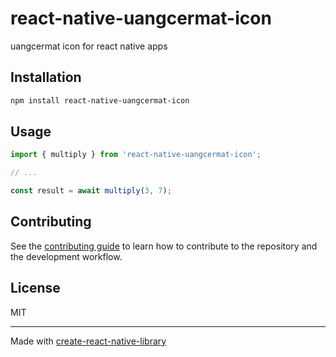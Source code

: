 # react-native-uangcermat-icon

uangcermat icon for react native apps

## Installation

```sh
npm install react-native-uangcermat-icon
```

## Usage


```js
import { multiply } from 'react-native-uangcermat-icon';

// ...

const result = await multiply(3, 7);
```


## Contributing

See the [contributing guide](CONTRIBUTING.md) to learn how to contribute to the repository and the development workflow.

## License

MIT

---

Made with [create-react-native-library](https://github.com/callstack/react-native-builder-bob)
